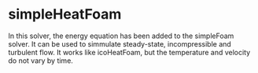 # simpleHeatFoam
In this solver, the energy equation has been added to the simpleFoam solver. It can be used to simmulate steady-state, incompressible and turbulent flow. It works like icoHeatFoam, but the temperature and velocity do not vary by time.

